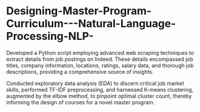 # Designing-Master-Program-Curriculum---Natural-Language-Processing-NLP-

Developed a Python script employing advanced web scraping techniques to extract details from job postings on Indeed. These details encompassed job
titles, company information, locations, ratings, salary data, and thorough job descriptions, providing a comprehensive source of insights.

Conducted exploratory data analysis (EDA) to discern critical job market skills, performed TF-IDF preprocessing, and harnessed K-means clustering,
augmented by the elbow method, to pinpoint optimal cluster count, thereby informing the design of courses for a novel master program.

